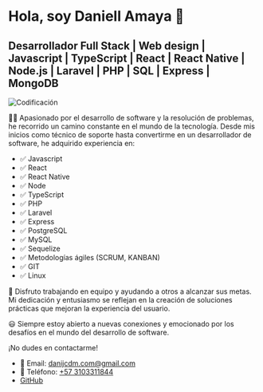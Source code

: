 # Hola, soy Daniell Amaya 👋

## Desarrollador Full Stack | Web design | Javascript | TypeScript | React | React Native | Node.js | Laravel | PHP | SQL | Express | MongoDB

![Codificación](https://url-de-imagen.com)

🙋‍♂️ Apasionado por el desarrollo de software y la resolución de problemas, he recorrido un camino constante en el mundo de la tecnología. Desde mis inicios como técnico de soporte hasta convertirme en un desarrollador de software, he adquirido experiencia en:

- ✅ Javascript
- ✅ React
- ✅ React Native
- ✅ Node
- ✅ TypeScript
- ✅ PHP
- ✅ Laravel
- ✅ Express
- ✅ PostgreSQL
- ✅ MySQL
- ✅ Sequelize
- ✅ Metodologías ágiles (SCRUM, KANBAN)
- ✅ GIT
- ✅ Linux

🫶 Disfruto trabajando en equipo y ayudando a otros a alcanzar sus metas. Mi dedicación y entusiasmo se reflejan en la creación de soluciones prácticas que mejoran la experiencia del usuario.

😃 Siempre estoy abierto a nuevas conexiones y emocionado por los desafíos en el mundo del desarrollo de software.

¡No dudes en contactarme!

- 📧 Email: [danijcdm.com@gmail.com](mailto:danijcdm.com@gmail.com)
- 📲 Teléfono: [+57 3103311844](tel:+573103311844)
- [GitHub](https://github.com/danielamaya1908)
